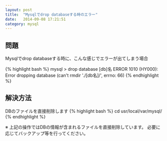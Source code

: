 ```yaml
---
layout: post
title:  "Mysqlでdrop databaseする時のエラー"
date:   2014-09-08 17:21:51
category: mysql
---
```


## 問題

Mysqlでdrop databaseする時に、こんな感じでエラーが出てしまう場合

{% highlight bash %}
mysql > drop database [db]名
ERROR 1010 (HY000): Error dropping database (can't rmdir './[db名]/', errno: 66)
{% endhighlight %}

## 解決方法

DBのファイルを直接削除します
{% highlight bash %}
cd usr/local/var/mysql/
{% endhighlight %}

※ 上記の操作ではDBの情報が含まれるファイルを直接削除しています。 必要に応じてバックアップ等を行ってください。

